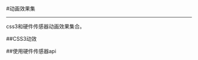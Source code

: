 #动画效果集


---

css3和硬件传感器动画效果集合。

##CSS3动效
  
  <div class="jsmodule-content">
      <ul id="cssCase" class="cwf-list">
      </ul>        
  </div>
  
##使用硬件传感器api

  <div class="js-module-content">
      <ul id="apiCase" class="cwf-list">              
      </ul>        
  </div>

<script id="csscase-template" type="text/x-handlebars-template">
  {{#each csscase}}
    <li>
      <div class="pic">
          <img alt="" src="{{pic}}" width="160" />
      </div>
      <div class="cwfqr" data-url="{{url}}">
        <a href="{{url}}" target="_blank">
        <div class="qr"></div>
        </a>
      </div>
      <div class="desc">
        <div class="tit">{{tit}}</div>
        <div class="author">来自{{author}}</div>
      </div>
    </li>
  {{/each}}
</script>

<script id="apicase-template" type="text/x-handlebars-template">
  {{#each apicase}}
    <li>
      <div class="pic">
          <img alt="" src="{{pic}}" width="160" />
      </div>
      <div class="cwfqr" data-url="{{url}}">
        <a href="{{url}}" target="_blank">
        <div class="qr"></div>
        </a>
      </div>
      <div class="desc">
        <div class="tit">{{tit}}</div>
        <div class="author">来自{{author}}</div>
      </div>
    </li>
  {{/each}}
</script>

<script src="http://frozenui.github.io/static/qrcode.js"></script>

<script type="text/javascript">

  seajs.use(['handlebars'], function(Handlebars) {
    var casedata ={ 
        csscase: [], 
        apicase: []
        };
    var cssTemplate,apiTemplate;

    var jqxhr = $.getJSON("../static/data.json", function(data) {
        casedata.csscase = data.csscase;
        casedata.apicase = data.apicase;
        cssTemplate = Handlebars.compile($("#csscase-template").html());
        apiTemplate = Handlebars.compile($("#apicase-template").html());
    })
    .success(function() {
        $('#cssCase').html(cssTemplate(casedata));
        $('#apiCase').html(apiTemplate(casedata));
    })
    .error(function() { alert("error"); })
    .complete(function() {
        $(".cwfqr").each(function(index,el){
          var url=$(el).attr("data-url");
          $(this).find(".qr").qrcode(url);
        });
    });   
  });
  
</script>
